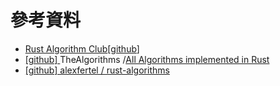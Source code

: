 # 參考資料

* [Rust Algorithm Club](https://rust-algo.club/)\[[github](https://github.com/weihanglo/rust-algorithm-club)]
* [\[github\] ](https://github.com/TheAlgorithms/Rust)TheAlgorithms /[All Algorithms implemented in Rust](https://github.com/TheAlgorithms/Rust)
* [\[github\] alexfertel / rust-algorithms](https://github.com/alexfertel/rust-algorithms)
